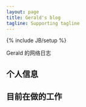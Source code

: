 ```yaml
---
layout: page
title: Gerald's blog
tagline: Supporting tagline
---
```

{% include JB/setup %}

Gerald 的网络日志

## 个人信息



## 目前在做的工作




